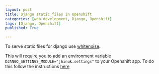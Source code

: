 ```yaml
---
layout: post
title: Django static files in Openshift
categories: [web-development, Django, Openshift]
tags: [Django, Openshift]
published: True

---
```


To serve static files for django use [whitenoise](https://warehouse.python.org/project/whitenoise/).

This will require you to add an environment variable `DJANGO_SETTINGS_MODULE="jhinuk.settings"` to your Openshift app. To do this follow the instructions [here](https://help.openshift.com/hc/en-us/articles/202399310-How-to-create-and-use-environment-variables-on-the-server-)